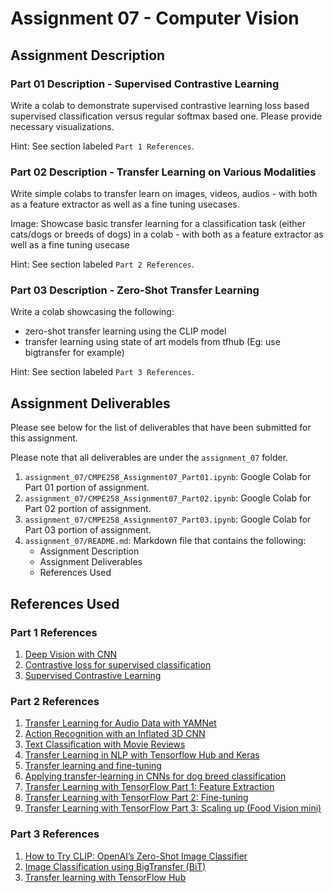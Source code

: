 # Assignment 07 - Computer Vision

## Assignment Description

### Part 01 Description - Supervised Contrastive Learning

Write a colab to demonstrate supervised contrastive learning loss based supervised classification versus regular softmax based one. Please provide necessary visualizations.

Hint: See section labeled `Part 1 References`.

### Part 02 Description - Transfer Learning on Various Modalities

Write simple colabs to transfer learn on images, videos, audios - with both as a feature extractor as well as a fine tuning usecases.

Image: Showcase basic transfer learning for a classification task (either cats/dogs or breeds of dogs) in a colab - with both as a feature extractor as well as a fine tuning usecase

Hint: See section labeled `Part 2 References`.

### Part 03 Description - Zero-Shot Transfer Learning

Write a colab showcasing the following:

- zero-shot transfer learning using the CLIP model
- transfer learning using state of art models from tfhub (Eg: use bigtransfer for example)

Hint: See section labeled `Part 3 References`.

## Assignment Deliverables

Please see below for the list of deliverables that have been submitted for this assignment.

Please note that all deliverables are under the `assignment_07` folder.

1. `assignment_07/CMPE258_Assignment07_Part01.ipynb`: Google Colab for Part 01 portion of assignment.
2. `assignment_07/CMPE258_Assignment07_Part02.ipynb`: Google Colab for Part 02 portion of assignment.
3. `assignment_07/CMPE258_Assignment07_Part03.ipynb`: Google Colab for Part 03 portion of assignment.
4. `assignment_07/README.md`: Markdown file that contains the following:
   - Assignment Description
   - Assignment Deliverables
   - References Used

## References Used

### Part 1 References

1. [Deep Vision with CNN](https://docs.google.com/presentation/d/1UxtHDwjViC7VpSb0zB-kajGQ-TwznQmc-7LsbHRfO3s/edit#slide=id.p)
2. [Contrastive loss for supervised classification](https://towardsdatascience.com/contrastive-loss-for-supervised-classification-224ae35692e7)
3. [Supervised Contrastive Learning](https://keras.io/examples/vision/supervised-contrastive-learning/)

### Part 2 References

1. [Transfer Learning for Audio Data with YAMNet](https://blog.tensorflow.org/2021/03/transfer-learning-for-audio-data-with-yamnet.html)
2. [Action Recognition with an Inflated 3D CNN](https://www.tensorflow.org/hub/tutorials/action_recognition_with_tf_hub)
3. [Text Classification with Movie Reviews](https://www.tensorflow.org/hub/tutorials/tf2_text_classification)
4. [Transfer Learning in NLP with Tensorflow Hub and Keras](https://amitness.com/posts/tensorflow-hub-for-transfer-learning)
5. [Transfer learning and fine-tuning](https://www.tensorflow.org/tutorials/images/transfer_learning)
6. [Applying transfer-learning in CNNs for dog breed classification](https://towardsdatascience.com/dog-breed-classification-using-cnns-and-transfer-learning-e36259b29925)
7. [Transfer Learning with TensorFlow Part 1: Feature Extraction](https://github.com/mrdbourke/tensorflow-deep-learning/blob/main/04_transfer_learning_in_tensorflow_part_1_feature_extraction.ipynb)
8. [Transfer Learning with TensorFlow Part 2: Fine-tuning](https://github.com/mrdbourke/tensorflow-deep-learning/blob/main/05_transfer_learning_in_tensorflow_part_2_fine_tuning.ipynb)
9. [Transfer Learning with TensorFlow Part 3: Scaling up (Food Vision mini)](https://github.com/mrdbourke/tensorflow-deep-learning/blob/main/06_transfer_learning_in_tensorflow_part_3_scaling_up.ipynb)

### Part 3 References

1. [How to Try CLIP: OpenAI’s Zero-Shot Image Classifier](https://towardsdatascience.com/how-to-try-clip-openais-zero-shot-image-classifier-439d75a34d6b)
2. [Image Classification using BigTransfer (BiT)](https://keras.io/examples/vision/bit/)
3. [Transfer learning with TensorFlow Hub](https://www.tensorflow.org/tutorials/images/transfer_learning_with_hub)

